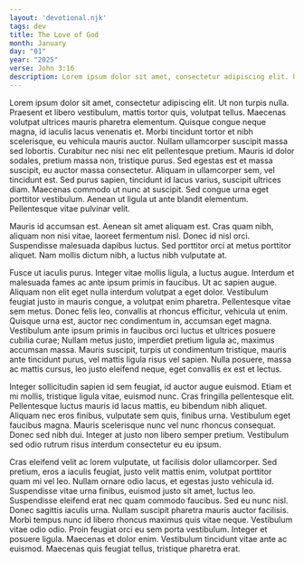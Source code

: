 ```yaml
---
layout: 'devotional.njk'
tags: dev
title: The Love of God
month: January
day: "01"
year: "2025"
verse: John 3:16
description: Lorem ipsum dolor sit amet, consectetur adipiscing elit. Ut non turpis nulla. Praesent et libero vestibulum, mattis tortor quis, volutpat tellus.
---
```


Lorem ipsum dolor sit amet, consectetur adipiscing elit. Ut non turpis nulla. Praesent et libero vestibulum, mattis tortor quis, volutpat tellus. Maecenas volutpat ultrices mauris pharetra elementum. Quisque congue neque magna, id iaculis lacus venenatis et. Morbi tincidunt tortor et nibh scelerisque, eu vehicula mauris auctor. Nullam ullamcorper suscipit massa sed lobortis. Curabitur nec nisi nec elit pellentesque pretium. Mauris id dolor sodales, pretium massa non, tristique purus. Sed egestas est et massa suscipit, eu auctor massa consectetur. Aliquam in ullamcorper sem, vel tincidunt est. Sed purus sapien, tincidunt id lacus varius, suscipit ultrices diam. Maecenas commodo ut nunc at suscipit. Sed congue urna eget porttitor vestibulum. Aenean ut ligula ut ante blandit elementum. Pellentesque vitae pulvinar velit.

Mauris id accumsan est. Aenean sit amet aliquam est. Cras quam nibh, aliquam non nisi vitae, laoreet fermentum nisl. Donec id nisl orci. Suspendisse malesuada dapibus luctus. Sed porttitor orci at metus porttitor aliquet. Nam mollis dictum nibh, a luctus nibh vulputate at.

Fusce ut iaculis purus. Integer vitae mollis ligula, a luctus augue. Interdum et malesuada fames ac ante ipsum primis in faucibus. Ut ac sapien augue. Aliquam non elit eget nulla interdum volutpat a eget dolor. Vestibulum feugiat justo in mauris congue, a volutpat enim pharetra. Pellentesque vitae sem metus. Donec felis leo, convallis at rhoncus efficitur, vehicula ut enim. Quisque urna est, auctor nec condimentum in, accumsan eget magna. Vestibulum ante ipsum primis in faucibus orci luctus et ultrices posuere cubilia curae; Nullam metus justo, imperdiet pretium ligula ac, maximus accumsan massa. Mauris suscipit, turpis ut condimentum tristique, mauris ante tincidunt purus, vel mattis ligula risus vel sapien. Nulla posuere, massa ac mattis cursus, leo justo eleifend neque, eget convallis ex est et lectus.

Integer sollicitudin sapien id sem feugiat, id auctor augue euismod. Etiam et mi mollis, tristique ligula vitae, euismod nunc. Cras fringilla pellentesque elit. Pellentesque luctus mauris id lacus mattis, eu bibendum nibh aliquet. Aliquam nec eros finibus, vulputate sem quis, finibus urna. Vestibulum eget faucibus magna. Mauris scelerisque nunc vel nunc rhoncus consequat. Donec sed nibh dui. Integer at justo non libero semper pretium. Vestibulum sed odio rutrum risus interdum consectetur eu eu ipsum.

Cras eleifend velit ac lorem vulputate, ut facilisis dolor ullamcorper. Sed pretium, eros a iaculis feugiat, justo velit mattis enim, volutpat porttitor quam mi vel leo. Nullam ornare odio lacus, et egestas justo vehicula id. Suspendisse vitae urna finibus, euismod justo sit amet, luctus leo. Suspendisse eleifend erat nec quam commodo faucibus. Sed eu nunc nisl. Donec sagittis iaculis urna. Nullam suscipit pharetra mauris auctor facilisis. Morbi tempus nunc id libero rhoncus maximus quis vitae neque. Vestibulum vitae odio odio. Proin feugiat orci eu sem porta vestibulum. Integer et posuere ligula. Maecenas et dolor enim. Vestibulum tincidunt vitae ante ac euismod. Maecenas quis feugiat tellus, tristique pharetra erat.